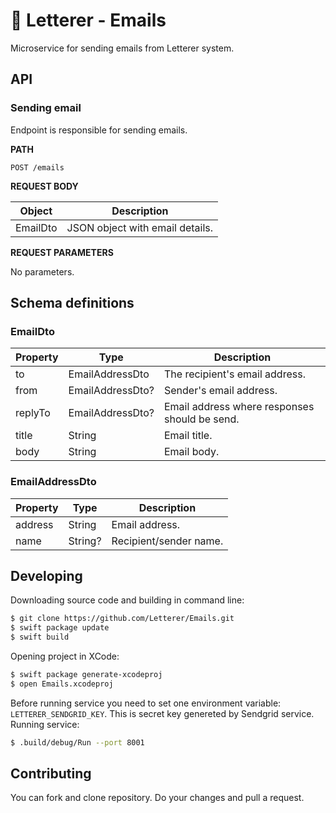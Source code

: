 # :email: Letterer - Emails

Microservice for sending emails from Letterer system.

## API

### Sending email

Endpoint is responsible for sending emails.

**PATH**

```
POST /emails
```

**REQUEST BODY**

| Object   | Description                     |
|----------|---------------------------------|
| EmailDto | JSON object with email details. |

**REQUEST PARAMETERS**

No parameters.

## Schema definitions

### EmailDto

| Property | Type             | Description                                   |
|----------|------------------|-----------------------------------------------|
| to       | EmailAddressDto  | The recipient's email address.                |
| from     | EmailAddressDto? | Sender's email address.                       |
| replyTo  | EmailAddressDto? | Email address where responses should be send. |
| title    | String           | Email title.                                  |
| body     | String           | Email body.                                   |

### EmailAddressDto

| Property | Type    | Description            |
|----------|---------|------------------------|
| address  | String  | Email address.         |
| name     | String? | Recipient/sender name. |

## Developing

Downloading source code and building in command line:

```bash
$ git clone https://github.com/Letterer/Emails.git
$ swift package update
$ swift build
```
Opening project in XCode:

```bash
$ swift package generate-xcodeproj
$ open Emails.xcodeproj
```

Before running service you need to set one environment variable: `LETTERER_SENDGRID_KEY`.
This is secret key genereted by Sendgrid service. Running service:

```bash
$ .build/debug/Run --port 8001
```

## Contributing

You can fork and clone repository. Do your changes and pull a request.

